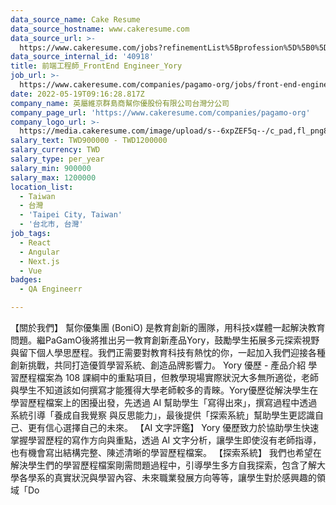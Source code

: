```yaml
---
data_source_name: Cake Resume
data_source_hostname: www.cakeresume.com
data_source_url: >-
  https://www.cakeresume.com/jobs?refinementList%5Bprofession%5D%5B0%5D=engineering_qa-engineer&refinementList%5Bsalary_currency%5D=TWD&range%5Bsalary_range%5D%5Bmin%5D=800096
data_source_internal_id: '40918'
title: 前端工程師_FrontEnd Engineer_Yory
job_url: >-
  https://www.cakeresume.com/companies/pagamo-org/jobs/front-end-engineer_frontend-engineer_yory
date: 2022-05-19T09:16:28.817Z
company_name: 英屬維京群島商幫你優股份有限公司台灣分公司
company_page_url: 'https://www.cakeresume.com/companies/pagamo-org'
company_logo_url: >-
  https://media.cakeresume.com/image/upload/s--6xpZEF5q--/c_pad,fl_png8,h_200,w_200/v1639538911/wne3p2apzxvmk4zfwixh.png
salary_text: TWD900000 - TWD1200000
salary_currency: TWD
salary_type: per_year
salary_min: 900000
salary_max: 1200000
location_list:
  - Taiwan
  - 台灣
  - 'Taipei City, Taiwan'
  - '台北市, 台灣'
job_tags:
  - React
  - Angular
  - Next.js
  - Vue
badges:
  - QA Engineerr

---
```


【關於我們】 幫你優集團 (BoniO) 是教育創新的團隊，用科技x媒體一起解決教育問題。繼PaGamO後將推出另一教育創新產品Yory，鼓勵學生拓展多元探索視野與留下個人學思歷程。我們正需要對教育科技有熱忱的你，一起加入我們迎接各種創新挑戰，共同打造優質學習系統、創造品牌影響力。 Yory 優歷 - 產品介紹 學習歷程檔案為 108 課綱中的重點項⽬，但教學現場實際狀況⼤多無所適從，老師與學⽣不知道該如何撰寫才能獲得⼤學老師較多的青睞。Yory優歷從解決學⽣在學習歷程檔案上的困擾出發，先透過 AI 幫助學⽣「寫得出來」，撰寫過程中透過系統引導「養成⾃我覺察 與反思能⼒」，最後提供「探索系統」幫助學⽣更認識⾃⼰、更有信⼼選擇⾃⼰的未來。 【AI ⽂字評鑑】 Yory 優歷致⼒於協助學⽣快速掌握學習歷程的寫作⽅向與重點，透過 AI ⽂字分析，讓學⽣即使沒有老師指導，也有機會寫出結構完整、陳述清晰的學習歷程檔案。 【探索系統】 我們也希望在解決學⽣們的學習歷程檔案剛需問題過程中，引導學⽣多⽅⾃我探索，包含了解⼤學各學系的真實狀況與學習內容、未來職業發展⽅向等等，讓學⽣對於感興趣的領域「Do